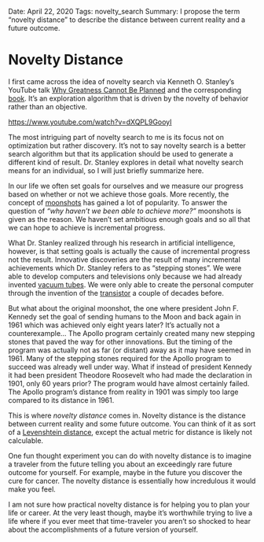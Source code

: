 Date: April 22, 2020
Tags: novelty_search
Summary: I propose the term “novelty distance” to describe the distance between current reality and a future outcome.

# Novelty Distance

I first came across the idea of novelty search via Kenneth O. Stanley’s YouTube talk [Why Greatness Cannot Be Planned](https://www.youtube.com/watch?v=dXQPL9GooyI) and the corresponding [book](https://www.amazon.com/Why-Greatness-Cannot-Planned-Objective/dp/3319155237). It’s an exploration algorithm that is driven by the novelty of behavior rather than an objective.

https://www.youtube.com/watch?v=dXQPL9GooyI

The most intriguing part of novelty search to me is its focus not on optimization but rather discovery. It’s not to say novelty search is a better search algorithm but that its application should be used to generate a different kind of result. Dr. Stanley explores in detail what novelty search means for an individual, so I will just briefly summarize here.

In our life we often set goals for ourselves and we measure our progress based on whether or not we achieve those goals. More recently, the concept of [moonshots](https://www.theatlantic.com/magazine/archive/2017/11/x-google-moonshot-factory/540648/) has gained a lot of popularity. To answer the question of _“why haven’t we been able to achieve more?”_ moonshots is given as the reason. We haven’t set ambitious enough goals and so all that we can hope to achieve is incremental progress.

What Dr. Stanley realized through his research in artificial intelligence, however, is that setting goals is actually the cause of incremental progress not the result. Innovative discoveries are the result of many incremental achievements which Dr. Stanley refers to as “stepping stones”. We were able to develop computers and televisions only because we had already invented [vacuum tubes](https://en.m.wikipedia.org/wiki/Vacuum_tube). We were only able to create the personal computer through the invention of the [transistor](https://en.m.wikipedia.org/wiki/Transistor) a couple of decades before.

But what about the original moonshot, the one where president John F. Kennedy set the goal of sending humans to the Moon and back again in 1961 which was achieved only eight years later? It’s actually not a counterexample… The Apollo program certainly created many new stepping stones that paved the way for other innovations. But the timing of the program was actually not as far (or distant) away as it may have seemed in 1961. Many of the stepping stones required for the Apollo program to succeed was already well under way. What if instead of president Kennedy it had been president Theodore Roosevelt who had made the declaration in 1901, only 60 years prior? The program would have almost certainly failed. The Apollo program’s distance from reality in 1901 was simply too large compared to its distance in 1961.

This is where *novelty distance* comes in. Novelty distance is the distance between current reality and some future outcome. You can think of it as sort of a [Levenshtein distance](https://en.m.wikipedia.org/wiki/Levenshtein_distance), except the actual metric for distance is likely not calculable.

One fun thought experiment you can do with novelty distance is to imagine a traveler from the future telling you about an exceedingly rare future outcome for yourself. For example, maybe in the future you discover the cure for cancer. The novelty distance is essentially how incredulous it would make you feel.

I am not sure how practical novelty distance is for helping you to plan your life or career. At the very least though, maybe it’s worthwhile trying to live a life where if you ever meet that time-traveler you aren’t so shocked to hear about the accomplishments of a future version of yourself.

